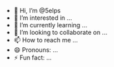 - 👋 Hi, I’m @5elps
- 👀 I’m interested in ...
- 🌱 I’m currently learning ...
- 💞️ I’m looking to collaborate on ...
- 📫 How to reach me ...
- 😄 Pronouns: ...
- ⚡ Fun fact: ...

<!---
5elps/5elps is a ✨ special ✨ repository because its `README.md` (this file) appears on your GitHub profile.
You can click the Preview link to take a look at your changes.
--->

